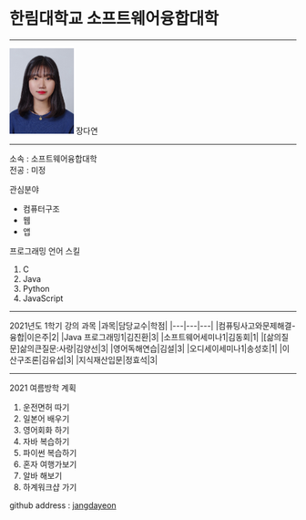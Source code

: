 # 한림대학교 소프트웨어융합대학
---
<img src=증사.jpg height=150 widht=150>
장다연 

---

소속 : 소프트웨어융합대학    
전공 : 미정

관심분야    
* 컴퓨터구조
* 웹
* 앱

프로그래밍 언어 스킬
1. C
2. Java
3. Python
4. JavaScript

--------------

2021년도 1학기 강의 과목
|과목|담당교수|학점|
|---|---|---|
|컴퓨팅사고와문제해결-융합|이은주|2|
|Java 프로그래밍1|김진환|3|
|소프트웨어세미나1|김동회|1|
|[삶의질문]삶의큰질문:사랑|김양선|3|
|영어독해연습|김설|3|
|오디세이세미나1|송성호|1|
|이산구조론|김유섭|3|
|지식재산입문|정효석|3|

------------------

2021 여름방학 계획
1. 운전면허 따기
2. 일본어 배우기
3. 영어회화 하기
4. 자바 복습하기
5. 파이썬 복습하기
6. 혼자 여행가보기
7. 알바 해보기
8. 하계워크샵 가기




github address : [jangdayeon][github]

[github]:http://github.com/jangdayeon
